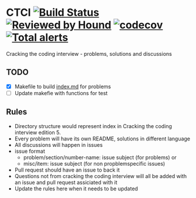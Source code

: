 # CTCI [![Build Status](https://travis-ci.com/sarathsp06/ctci.svg?branch=master)](https://travis-ci.com/sarathsp06/ctci) [![Reviewed by Hound](https://img.shields.io/badge/Reviewed_by-Hound-8E64B0.svg)](https://houndci.com) [![codecov](https://codecov.io/gh/sarathsp06/ctci/branch/master/graph/badge.svg)](https://codecov.io/gh/sarathsp06/ctci) [![Total alerts](https://img.shields.io/lgtm/alerts/g/sarathsp06/ctci.svg?logo=lgtm&logoWidth=18)](https://lgtm.com/projects/g/sarathsp06/ctci/alerts/)

Cracking the coding interview - problems, solutions and discussions


## TODO
- [X] Makefile to build [index.md](./INDEX.md) for problems
- [ ] Update makefie with functions for test 

## Rules
* Directory structure would represent index in Cracking the coding interview edition 5. 
* Every problem  will have its own README, solutions in different language
* All discussions will happen in issues
* issue format 
  - problem/section/number-name:  issue subject (for problems) or  
  - misc/item: issue subject (for non propblemspecific issues)
* Pull request should have an issue to back it
* Questions not from cracking the coding interview will all be added with an issue and pull request assiciated with it
* Update the rules here when it needs to be updated 
